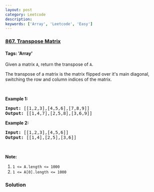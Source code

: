 ```yaml
---
layout: post
category: Leetcode
description: 
keywords: ['Array', 'Leetcode', 'Easy']
---
```

### [867. Transpose Matrix](https://leetcode.com/problems/transpose-matrix)

#### Tags: 'Array'

<div class="content__u3I1 question-content__JfgR"><div><p>Given a matrix <code>A</code>, return the transpose of <code>A</code>.</p>
<p>The transpose of a matrix is the matrix flipped over it's main diagonal, switching the row and column indices of the matrix.</p>
<p> </p>
<div>
<p><strong>Example 1:</strong></p>
<pre><strong>Input: </strong><span id="example-input-1-1">[[1,2,3],[4,5,6],[7,8,9]]</span>
<strong>Output: </strong><span id="example-output-1">[[1,4,7],[2,5,8],[3,6,9]]</span>
</pre>
<div>
<p><strong>Example 2:</strong></p>
<pre><strong>Input: </strong><span id="example-input-2-1">[[1,2,3],[4,5,6]]</span>
<strong>Output: </strong><span id="example-output-2">[[1,4],[2,5],[3,6]]</span>
</pre>
<p> </p>
<p><span><strong>Note:</strong></span></p>
<ol>
<li><code><span>1 &lt;= A.length &lt;= 1000</span></code></li>
<li><code><span>1 &lt;= A[0].length &lt;= 1000</span></code></li>
</ol>
</div>
</div>
</div></div>

### Solution
